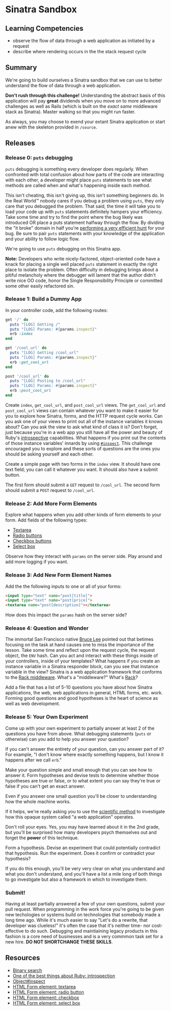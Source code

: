 # Sinatra Sandbox

## Learning Competencies

* observe the flow of data through a web application as initiated by a request
* describe where rendering occurs in the the stack request cycle

## Summary

We're going to build ourselves a Sinatra sandbox that we can use to better
understand the flow of data through a web application.

**Don't rush through this challenge!**  Understanding the abstract basis of
this application will pay **great** dividends when you move on to more advanced
challenges as well as Rails (which is built on the *exact same* middleware
stack as Sinatra).  Master walking so that you might run faster.

As always, you may choose to exend your extant Sinatra application or start
anew with the skeleton provided in `/source`.

## Releases

### Release 0: `puts` debugging

`puts` debugging is something every developer does regularly.  When confronted
with total confusion about how parts of the code are interacting with each
other, a developer might place `puts` statements to see what methods are called
when and what's happening inside each method.

This isn't cheating, this isn't giving up, this isn't something beginners do.
In the Real World&trade; nobody cares if you debug a problem using `puts`, they
only care that you debugged the problem.  That said, the time it will take you
to load your code up with `puts` statements definitely hampers your efficiency.
Take some time and try to find the point where the bug likely was introduced OR
place a puts statement halfway through the flow.  By dividing the "it broke"
domain in half you're [performing a very efficient hunt][binary search] for your bug.
Be sure to pair `puts` statements with your knowledge of the application and
your ability to follow logic flow.

We're going to use `puts` debugging on this Sinatra app.

**Note:** Developers who write nicely-factored, object-oriented code have a knack for
placing a single well placed `puts` statement in exactly the right place to
isolate the problem.  Often difficulty in debugging brings about a pitiful
melancholy where the debugger will lament that the author didn't write nice OO
code, honor the Single Responsibility Principle or committed some other easily
refactored sin.

### Release 1: Build a Dummy App

In your controller code, add the following routes:

```ruby
get '/' do
  puts "[LOG] Getting /"
  puts "[LOG] Params: #{params.inspect}"
  erb :index
end

get '/cool_url' do
  puts "[LOG] Getting /cool_url"
  puts "[LOG] Params: #{params.inspect}"
  erb :get_cool_url
end

post '/cool_url' do
  puts "[LOG] Posting to /cool_url"
  puts "[LOG] Params: #{params.inspect}"
  erb :post_cool_url
end
```

Create `index`, `get_cool_url`, and `post_cool_url` views.  The `get_cool_url`
and `post_cool_url` views can contain whatever you want to make it easier for
you to explore how Sinatra, forms, and the HTTP request cycle works.  Can you
ask one of your views to print out all of the instance variables it knows
about?  Can you ask the view to ask what kind of class it is?  Don't forget,
just because you're in a web app you still have all the power and beauty of
Ruby's [introspective][] capabilities.  What happens if you print out the
contents of those instance variables' innards by using [`#inspect`][inspect].
This challenge encouraged you to explore and these sorts of questions are the
ones you should be asking yourself and each other.

Create a simple page with two forms in the `index` view.  It should have one
text field; you can call it whatever you want.  It should also have a submit
button.

The first form should submit a `GET` request to `/cool_url`.  The second form
should submit a `POST` request to `/cool_url`.

### Release 2: Add More Form Elements

Explore what happens when you add other kinds of form elements to your form.  Add fields of the following types:

* [Textarea][]
* [Radio buttons][]
* [Checkbox buttons][]
* [Select box][]

Observe how they interact with `params` on the server side.  Play around and
add more logging if you want.

### Release 3: Add New Form Element Names

Add the the following inputs to one or all of your forms:

```html
<input type="text" name="post[title]">
<input type="text" name="post[price]">
<textarea name="post[description]"></textarea>
```

How does this impact the `params` hash on the server side?

### Release 4: Question and Wonder

The immortal San Francisco native [Bruce Lee][enter the dragon] pointed out
that betimes focusing on the task at hand causes one to miss the importance of
the lesson.  Take some time and reflect upon the request cycle, the request
object, the `ENV` hash.  Can you act and interact with these things inside of
your controllers, inside of your templates?  What happens if you create an
instance variable in a Sinatra responder block, can you see that instance
variable in the view?  Sinatra is a web application framework that conforms to
the [Rack middleware][].  What's a "middleware?"  What's [Rack][Rack
middleware]?

Add a file that has a list of 5-10 questions you have about how Sinatra
applications, the web, web applications in general, HTML forms, etc. work.
Forming good questions and good hypotheses is the heart of science as well as
web development.

### Release 5: Your Own Experiment

Come up with your own experiment to partially answer at least 2 of the
questions you have from above.  What debugging statements (`puts` or otherwise)
can you add to help you answer your question?

If you can't answer the entirety of your question, can you answer part of it?
For example, "I don't know where exactly something happens, but I know it
happens after we call `erb`."

Make your question simple and small enough that you can see how to answer it.
Form hypotheses and devise tests to determine whether those hypotheses are true
or false, or to what extent you can say they're true or false if you can't get
an exact answer.

Even if you answer one small question you'll be closer to understanding how the
whole machine works.

If it helps, we're really asking you to use the [scientific method][] to
investigate how this opaque system called "a web application" operates.

Don't roll your eyes.  Yes, you may have learned about it in the 2nd grade, but
you'll be surprised how many developers psych themselves out and forget the
**power** of this technique.

Form a hypothesis.  Devise an experiment that could potentially contradict that
hypothesis.  Run the experiment.  Does it confirm or contradict your
hypothesis?

If you do this enough, you'll be very very clear on what you understand and
what you don't understand, and you'll have a list a mile long of both things to
go investigate but also a framework in which to investigate them.

### Submit!

Having at least partially answered a few of your own questions, submit your
pull request.  When programming in the work force you're going to be given new
techologies or systems build on technologies that somebody made a long time
ago.  While it's much easier to say "Let's do a rewrite, that developer was
clueless!" it's often the case that it's neither time- nor cost-effective to do
such.  Debugging and maintiaining legacy products in this fashion is a core
need of businesses and is a very commmon task set for a new hire.  **DO NOT
SHORTCHANGE THESE SKILLS**.


## Resources

* [Binary search][binary search]
* [One of the best things about Ruby: introspection][introspective]
* [Object#inspect][inspect]
* [HTML Form element: textarea][Textarea]
* [HTML Form element: radio button][Radio buttons]
* [HTML Form element: checkbox][Checkbox buttons]
* [HTML Form element: select box][Select box]

[enter the dragon]: http://www.youtube.com/watch?v=sDW6vkuqGLg&t=1m14s
[binary search]: http://cl.ly/2n3D2V0R0L2f/download/sinatra_skeleton.zip
[introspective]: http://en.wikipedia.org/wiki/Type_introspection#Ruby
[inspect]: http://en.wikipedia.org/wiki/Type_introspection#Ruby
[Textarea]: http://www.echoecho.com/htmlforms08.htm
[Radio buttons]: http://www.echoecho.com/htmlforms10.htm
[Checkbox buttons]: http://www.echoecho.com/htmlforms09.htm
[Select box]: http://www.echoecho.com/htmlforms11.htm
[Rack middleware]: http://rack.github.io/
[scientific method]: http://en.wikipedia.org/wiki/Scientific_method
